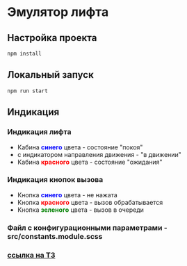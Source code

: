 # Эмулятор лифта

## Настройка проекта
```
npm install
```

## Локальный запуск
```
npm run start
```

## Индикация

### Индикация лифта
* Кабина <span style="color:blue">**синего**</span> цвета - состояние "покоя"
* с индикатором направления движения - "в движении"
* Кабина <span style="color:red">**красного**</span> цвета - состояние "ожидания"

### Индикация кнопок вызова
* Кнопка <span style="color:blue">**синего**</span> цвета - не нажата
* Кнопка <span style="color:red">**красного**</span> цвета - вызов обрабатывается
* Кнопка <span style="color:green">**зеленого**</span> цвета - вызов в очереди

### Файл с конфигурационными параметрами - src/constants.module.scss

### [ссылка на ТЗ](https://docs.yandex.ru/docs/view?url=ya-mail%3A%2F%2F179581035141406077%2F1.4&name=%D0%A2%D0%97%20-%20%D0%AD%D0%BC%D1%83%D0%BB%D1%8F%D1%82%D0%BE%D1%80%20%D0%BB%D0%B8%D1%84%D1%82%D0%B0.docx&uid=132386136)